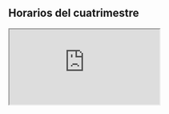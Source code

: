 
## Horarios del cuatrimestre

<iframe src="https://docs.google.com/spreadsheets/d/e/2PACX-1vS5-tgDXDkDEzIC7o4sPUeZ4ZqBmpG4wLoRBGSnKs7ObyphPZeUdQnPPpAdSMB6-veVjHntcYmOnW-W/pubhtml?widget=true&amp;headers=false"></iframe>
